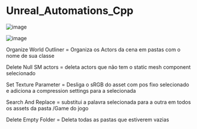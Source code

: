 # Unreal_Automations_Cpp

![image](https://user-images.githubusercontent.com/94979678/169941288-53e24432-0839-4c61-bda6-5ad89ec1a013.png)

![image](https://user-images.githubusercontent.com/94979678/169942664-002fcbff-06c4-4922-9c9c-7b97c555482d.png)

Organize World Outliner = Organiza os Actors da cena em pastas com o nome de sua classe

Delete Null SM actors = deleta actors que não tem o static mesh component selecionado

Set Texture Parameter = Desliga o sRGB do asset com pos fixo selecionado e adiciona a compression settings para a selecionada

Search And Replace = substitui a palavra selecionada para a outra em todos os assets da pasta /Game do jogo

Delete Empty Folder = Deleta todas as pastas que estiverem vazias
